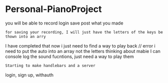 # Personal-PianoProject

you will be able to record 
login 
save
post what you made


    for saving your recording, I will just have the letters of the keys be thown into an arry 

I have completed that now i just need to find a way to play back // error i need to put the auto into an array not the letters
thinking about mabie 
I can console log the sound fucntions, just need a way to play them

    Starting to make handlebars and a server
login, sign up, withauth